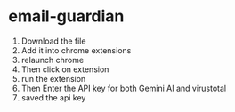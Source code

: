 # email-guardian

1. Download the file
2. Add it into chrome extensions
3. relaunch chrome
4. Then click on extension
5. run the extension 
6. Then Enter the API key for both Gemini AI and virustotal
7. saved the api key 
